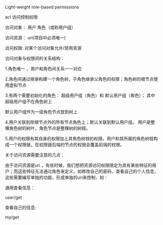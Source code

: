 Light-weight  role-based  permissions


acl 访问控制权限

访问对象： 用户 角色（或称用户组）

访问资源： uri(项目中必须唯一)

访问权限:  对某个访问对象允许/禁用资源



访问对象与权限间的关系结构：


1.角色唯一 ，用户和角色间关系一一对应

2.角色间通过继承构建一个角色树，子角色继承父角色的权限；角色树的根节点使用虚拟节点

3.有两个需要初始化的角色： 超级用户组（角色）和 默认用户组（角色）； 其中超级用户组不在角色树上

   默认用户组作为一级角色节点放到树上

4.用户关联到除根节点外的所有节点角色上；默认关联到默认用户组。 用户是整棵角色树的树叶，角色节点是整棵树的树枝。

5.用户的权限有其自身的权限加上其角色树枝的权限。用户和其所属的角色树枝构成一个权限链，在权限链后端的节点的权限会覆盖前端的权限。


关于访问资源需要注意的几点：

由于访问资源是uri ，有些时候，我们想把资源访问权限限定为具有某些特征的用户；而这些特征无法通过角色来定义，如修改自己的密码，查看自己的个人信息，这些需要编写单独的功能，形成单独的uri来控制，如：

通用查看信息：

user/get      

查看自己的信息:

my/get





